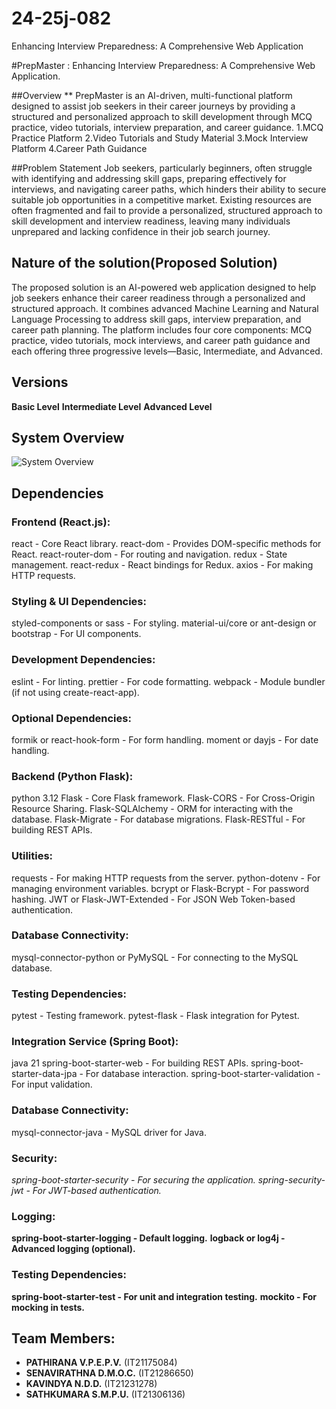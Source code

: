 # 24-25j-082
Enhancing Interview Preparedness: A Comprehensive Web Application

#PrepMaster : Enhancing Interview Preparedness: A Comprehensive Web Application.

##Overview
** PrepMaster is an AI-driven, multi-functional platform designed to assist job seekers in their career journeys by providing a structured and personalized approach to 
skill development through MCQ practice, video tutorials, interview preparation, and career guidance.
  1.MCQ Practice Platform
  2.Video Tutorials and Study Material
  3.Mock Interview Platform
  4.Career Path Guidance

##Problem Statement
Job seekers, particularly beginners, often struggle with identifying and addressing skill gaps, preparing effectively for interviews, and navigating career paths, 
which hinders their ability to secure suitable job opportunities in a competitive market. Existing resources are often fragmented and fail to provide a personalized, 
structured approach to skill development and interview readiness, leaving many individuals unprepared and lacking confidence in their job search journey.

## Nature of the solution(Proposed Solution)
The proposed solution is an AI-powered web application designed to help job seekers enhance their career readiness through a personalized and structured approach. 
It combines advanced Machine Learning and Natural Language Processing to address skill gaps, interview preparation, and career path planning. The platform includes 
four core components: MCQ practice, video tutorials, mock interviews, and career path guidance and each offering three progressive levels—Basic, Intermediate, and Advanced.

## Versions

**Basic Level**
**Intermediate Level**
**Advanced Level**

## System Overview
![System Overview](https://github.com/IT21175084/24-25j-082)

## Dependencies
### Frontend (React.js):
react - Core React library.
react-dom - Provides DOM-specific methods for React.
react-router-dom - For routing and navigation.
redux - State management.
react-redux - React bindings for Redux.
axios - For making HTTP requests.

### Styling & UI Dependencies:
styled-components or sass - For styling.
material-ui/core or ant-design or bootstrap - For UI components.

### Development Dependencies:
eslint - For linting.
prettier - For code formatting.
webpack - Module bundler (if not using create-react-app).

### Optional Dependencies:
formik or react-hook-form - For form handling.
moment or dayjs - For date handling.

### Backend (Python Flask):
python 3.12
Flask - Core Flask framework.
Flask-CORS - For Cross-Origin Resource Sharing.
Flask-SQLAlchemy - ORM for interacting with the database.
Flask-Migrate - For database migrations.
Flask-RESTful - For building REST APIs.

### Utilities:
requests - For making HTTP requests from the server.
python-dotenv - For managing environment variables.
bcrypt or Flask-Bcrypt - For password hashing.
JWT or Flask-JWT-Extended - For JSON Web Token-based authentication.

### Database Connectivity:
mysql-connector-python or PyMySQL - For connecting to the MySQL database.

### Testing Dependencies:
pytest - Testing framework.
pytest-flask - Flask integration for Pytest.

### Integration Service (Spring Boot):
java 21
spring-boot-starter-web - For building REST APIs.
spring-boot-starter-data-jpa - For database interaction.
spring-boot-starter-validation - For input validation.

### Database Connectivity:
mysql-connector-java - MySQL driver for Java.

### Security:
*spring-boot-starter-security - For securing the application.*
*spring-security-jwt - For JWT-based authentication.*

### Logging:
**spring-boot-starter-logging - Default logging.**
**logback or log4j - Advanced logging (optional).**

### Testing Dependencies:
**spring-boot-starter-test - For unit and integration testing.**
**mockito - For mocking in tests.**

## Team Members:
- **PATHIRANA V.P.E.P.V.** (IT21175084)
- **SENAVIRATHNA D.M.O.C.** (IT21286650)
- **KAVINDYA N.D.D.** (IT21231278)
- **SATHKUMARA S.M.P.U.** (IT21306136)

